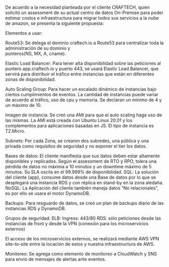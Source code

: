 De acuerdo a la necesidad planteada por el cliente CRAFTECH, quien solicitó un assessment de su actual centro de datos On-Premise para poder estimar costos e infraestructura para migrar todos sus servicios a la nube de amazon, se presenta la siguiente propuesta:

Elementos a usar:

Route53: Se delega el dominio craftech.io a Route53 para centralizar toda la administración de su dominio y  
punteros(NS, MX, A, cname).

Elastic Load Balancer: Para tener alta disponibilidad sobre las peticiones al puntero app.craftech.io y puerto 443, se usará 
    Elastic Load Balancer, que servirá para distribuir el tráfico entre instancias que están en diferentes zonas de disponibilidad. 

Auto Scaling Group: Para hacer un escalado dinámico de instancias bajo ciertos cumplimientos de eventos. La cantidad de instancias 
puede variar de acuerdo al tráfico, uso de cpu y memoria. Se declaran un mínimo de 4 y un máximo de 10.

Imagen de instancia: Se creó una AMI para que el auto scaling haga uso de las mismas. La AMI está creada con Ubuntu Linux 20.01 y los 
complementos para aplicaciones basadas en JS. El tipo de instancia es T2.Micro.

Subnets: Por cada Zona, se crearon dos subredes, una pública y una privada como requisitos de seguridad y no exponer el tier los datos.

Bases de datos:
El cliente manifiesta que sus datos deben estar altamente disponibles y replicados. Según el assessment de RTO y RPO, tolera una 
pérdida de datos no máxima a 10 minutos y un downtime máximo de 5 minutos. Su SLA oscila en el 99.999% de disponibilidad. 
    SQL: La solución del cliente (app), consume datos desde una Base de datos por lo que se desplegará una instancia RDS y con 
    réplica en stand-by en la zona aledaña. 
    NoSQL: La Aplicación del cliente también maneja datos “No relacionales”, es por ello se usara el motor DynamoDB.

Backups: Para resguardo de datos, se creó un plan de backups diario de las instancias RDS y DynamoDB. 

Grupos de seguridad: 
    ELB: Ingress: 443/80
    RDS: sólo peticiones desde las instancias de front y desde la VPN (conexión para los microservicios externos)

El acceso de los microservicios externos,  se realizará mediante AWS VPN site-to-site entre la locación de estos y nuestra infraestructura de AWS.

Monitoreo: Se agrega como elemento de monitoreo a CloudWatch y SNS para envio de mensajes de alertas ante eventos.
